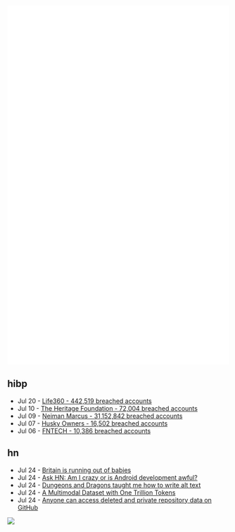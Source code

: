 ![Metrics](https://raw.githubusercontent.com/phixion/phixion/master/metrics.svg)

## hibp

<!--
for https://github.com/phixion/phixion/blob/main/.github/workflows/feeds.yml
-->
<!--START_SECTION:haveibeenpwnd-->
- Jul 20 - [Life360 - 442,519 breached accounts](https://haveibeenpwned.com/PwnedWebsites#Life360)
- Jul 10 - [The Heritage Foundation - 72,004 breached accounts](https://haveibeenpwned.com/PwnedWebsites#TheHeritageFoundation)
- Jul 09 - [Neiman Marcus - 31,152,842 breached accounts](https://haveibeenpwned.com/PwnedWebsites#NeimanMarcus)
- Jul 07 - [Husky Owners - 16,502 breached accounts](https://haveibeenpwned.com/PwnedWebsites#HuskyOwners)
- Jul 06 - [FNTECH - 10,386 breached accounts](https://haveibeenpwned.com/PwnedWebsites#RobloxDeveloperConference2024)
<!--END_SECTION:haveibeenpwnd-->

## hn

<!--
for https://github.com/phixion/phixion/blob/main/.github/workflows/feeds.yml
-->
<!--START_SECTION:hn-->
- Jul 24 - [Britain is running out of babies](https://www.edwest.co.uk/p/britain-is-running-out-of-babies)
- Jul 24 - [Ask HN: Am I crazy or is Android development awful?](https://news.ycombinator.com/item?id=41062292)
- Jul 24 - [Dungeons and Dragons taught me how to write alt text](https://ericwbailey.website/published/dungeons-and-dragons-taught-me-how-to-write-alt-text/)
- Jul 24 - [A Multimodal Dataset with One Trillion Tokens](https://github.com/mlfoundations/MINT-1T)
- Jul 24 - [Anyone can access deleted and private repository data on GitHub](https://trufflesecurity.com/blog/anyone-can-access-deleted-and-private-repo-data-github)
<!--END_SECTION:hn-->

<!--
for https://yhype.me
-->
![](https://hit.yhype.me/github/profile?user_id=13013670)
